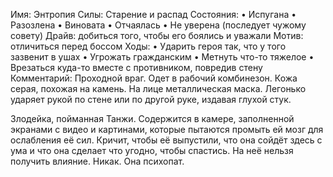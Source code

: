 Имя: Энтропия 
Силы: Старение и распад
Состояния:
•	Испугана
•	Разозлена
•	Виновата
•	Отчаялась
•	Не уверена (последует чужому совету)
Драйв: добиться того, чтобы его боялись и уважали
Мотив: отличиться перед боссом
Ходы:
•	Ударить героя так, что у того зазвенит в ушах
•	Угрожать гражданским
•	Метнуть что-то тяжелое
•	Врезаться куда-то вместе с противником, повредив стену
Комментарий:
Проходной враг. Одет в рабочий комбинезон. Кожа серая, похожая на камень. На лице металлическая маска. Легонько ударяет рукой по стене или по другой руке, издавая глухой стук.

Злодейка, пойманная Танжи. Содержится в камере, заполненной экранами с видео и картинами, которые пытаются промыть ей мозг для ослабления её сил.
Кричит, чтобы её выпустили, что она сойдёт здесь с ума и что она сделает что угодно, чтобы спастись.
На неё нельзя получить влияние. Никак. Она психопат.
